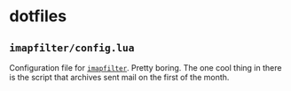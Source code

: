 # dotfiles

## `imapfilter/config.lua`
Configuration file for [`imapfilter`](https://github.com/lefcha/imapfilter). Pretty boring. The one cool thing in there is the script that archives sent mail on the first of the month.
